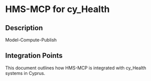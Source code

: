 # HMS-MCP for cy_Health

## Description

Model-Compute-Publish

## Integration Points

This document outlines how HMS-MCP is integrated with cy_Health systems in Cyprus.
